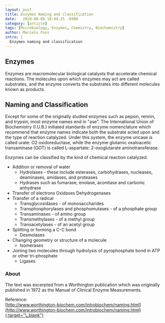```yaml
---
layout: post
title: Enzymes Naming and classification
date:   2019-08-08 18:44:25 -0300
category: [article]
tags: [Microbiology, Enzymes, Chemistry, Biochemistry]
author: Marcelo Foss
intro: |
  Enzymes naming and classification
---
```

## Enzymes
Enzymes are macromolecular biological catalysts that accelerate chemical reactions. The molecules upon which enzymes may act are called substrates, and the enzyme converts the substrates into different molecules known as products.

## Naming and Classification
Except for some of the originally studied enzymes such as pepsin, rennin, and trypsin, most enzyme names end in "ase". The International Union of Biochemistry (I.U.B.) initiated standards of enzyme nomenclature which recommend that enzyme names indicate both the substrate acted upon and the type of reaction catalyzed. Under this system, the enzyme uricase is called urate: O2 oxidoreductase, while the enzyme glutamic oxaloacetic transaminase (GOT) is called L-aspartate: 2-oxoglutarate aminotransferase.

Enzymes can be classified by the kind of chemical reaction catalyzed.

* Addition or removal of water
  * Hydrolases - these include esterases, carbohydrases, nucleases, deaminases, amidases, and proteases
  * Hydrases such as fumarase, enolase, aconitase and carbonic anhydrase
* Transfer of electrons
Oxidases
Dehydrogenases
* Transfer of a radical
  * Transglycosidases - of monosaccharides
  * Transphosphorylases and phosphomutases - of a phosphate group
  * Transaminases - of amino group
  * Transmethylases - of a methyl group
  * Transacetylases - of an acetyl group
* Splitting or forming a C-C bond
  * Desmolases
* Changing geometry or structure of a molecule
  * Isomerases
* Joining two molecules through hydrolysis of pyrophosphate bond in ATP or other tri-phosphate
  * Ligases

### About
The text was excerpted from a Worthington publication which was originally published in 1972 as the Manual of Clinical Enzyme Measurements.


Reference:     
[http://www.worthington-biochem.com/introbiochem/naming.html](http://www.worthington-biochem.com/introbiochem/naming.html){:target="\_blank"}

